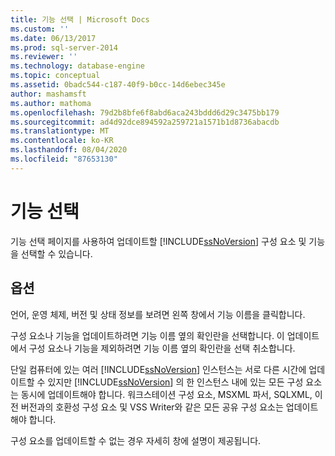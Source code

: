 ```yaml
---
title: 기능 선택 | Microsoft Docs
ms.custom: ''
ms.date: 06/13/2017
ms.prod: sql-server-2014
ms.reviewer: ''
ms.technology: database-engine
ms.topic: conceptual
ms.assetid: 0badc544-c187-40f9-b0cc-14d6ebec345e
author: mashamsft
ms.author: mathoma
ms.openlocfilehash: 79d2b8bfe6f8abd6aca243bddd6d29c3475bb179
ms.sourcegitcommit: ad4d92dce894592a259721a1571b1d8736abacdb
ms.translationtype: MT
ms.contentlocale: ko-KR
ms.lasthandoff: 08/04/2020
ms.locfileid: "87653130"
---
```

# <a name="select-features"></a>기능 선택
  기능 선택 페이지를 사용하여 업데이트할 [!INCLUDE[ssNoVersion](../../includes/ssnoversion-md.md)] 구성 요소 및 기능을 선택할 수 있습니다.  
  
## <a name="options"></a>옵션  
 언어, 운영 체제, 버전 및 상태 정보를 보려면 왼쪽 창에서 기능 이름을 클릭합니다.  
  
 구성 요소나 기능을 업데이트하려면 기능 이름 옆의 확인란을 선택합니다. 이 업데이트에서 구성 요소나 기능을 제외하려면 기능 이름 옆의 확인란을 선택 취소합니다.  
  
 단일 컴퓨터에 있는 여러 [!INCLUDE[ssNoVersion](../../includes/ssnoversion-md.md)] 인스턴스는 서로 다른 시간에 업데이트할 수 있지만 [!INCLUDE[ssNoVersion](../../includes/ssnoversion-md.md)] 의 한 인스턴스 내에 있는 모든 구성 요소는 동시에 업데이트해야 합니다. 워크스테이션 구성 요소, MSXML 파서, SQLXML, 이전 버전과의 호환성 구성 요소 및 VSS Writer와 같은 모든 공유 구성 요소는 업데이트해야 합니다.  
  
 구성 요소를 업데이트할 수 없는 경우 자세히 창에 설명이 제공됩니다.  
  
  
